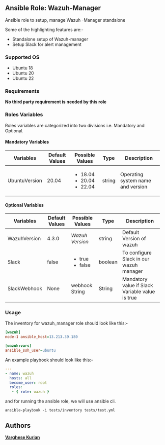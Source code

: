 ## Ansible Role: Wazuh-Manager

Ansible role to setup, manage Wazuh -Manager standalone

Some of the highlighting features are:-

  - Standalone setup of Wazuh-manager
  - Setup Slack for alert management
 

### Supported OS
- Ubuntu 18 
- Ubuntu 20
- Ubuntu 22

### Requirements

**No third party requirement is needed by this role**

### Roles Variables

Roles variables are categorized into two divisions i.e. Mandatory and Optional.

#### Mandatory Variables

|**Variables**|**Default Values**|**Possible Values**|**Type**|**Description**|
|-------------|------------------|-------------------|--------|---------------|
| UbuntuVersion | 20.04 |<ul><li>18.04</li><li>20.04</li><li>22.04</li></ul>  | string | Operating system name and version |


#### Optional Variables

|**Variables**|**Default Values**|**Possible Values**|**Type**|**Description**|
|-------------|------------------|-------------------|--------|---------------|
| WazuhVersion | 4.3.0 | *Wazuh Version* | string | Default Version of wazuh |
| Slack | false | <ul><li>true</li><li>false</li></ul> | boolean | To configure Slack in our wazuh manager |
| SlackWebhook | None | webhook String | String | Mandatory value if Slack Variable value is true |


### Usage

The inventory for wazuh_manager role should look like this:-

```ini
[wazuh]
node-1 ansible_host=13.213.39.180

[wazuh:vars]
ansible_ssh_user=ubuntu
```


An example playbook should look like this:-

```yaml
---
- name: wazuh
  hosts: all
  become_user: root
  roles:
   - { role: wazuh }
```

and for running the ansible role, we will use ansible cli.

```shell
ansible-playbook -i tests/inventory tests/test.yml
```
## Authors

**[Varghese Kurian](varghese.palamoottil@opstree.com)**
